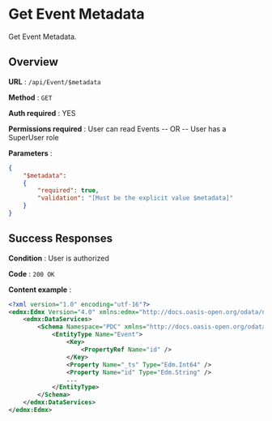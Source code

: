 # Get Event Metadata

Get Event Metadata.

## Overview

**URL** : `/api/Event/$metadata`

**Method** : `GET`

**Auth required** : YES

**Permissions required** : User can read Events -- OR -- User has a SuperUser role

**Parameters** :

```json
{
    "$metadata":
    {
        "required": true,
        "validation": "[Must be the explicit value $metadata]"
    }
}
```

## Success Responses

**Condition** : User is authorized

**Code** : `200 OK`

**Content example** :

```xml
<?xml version="1.0" encoding="utf-16"?>
<edmx:Edmx Version="4.0" xmlns:edmx="http://docs.oasis-open.org/odata/ns/edmx">
    <edmx:DataServices>
        <Schema Namespace="PDC" xmlns="http://docs.oasis-open.org/odata/ns/edm">
            <EntityType Name="Event">
                <Key>
                    <PropertyRef Name="id" />
                </Key>
                <Property Name="_ts" Type="Edm.Int64" />
                <Property Name="id" Type="Edm.String" />
                ...
            </EntityType>
        </Schema>
    </edmx:DataServices>
</edmx:Edmx>
```
